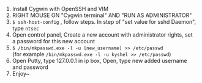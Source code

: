 1. Install Cygwin with OpenSSH and VIM
1. RIGHT MOUSE ON "Cygwin terminal" AND "RUN AS ADMINISTRATOR"
1. `$ ssh-host-config` , follow steps. In step of "set value for sshd Daemon", type `ntsec`
1. Open control panel, Create a new account with administrator rights, set a password for this new account
1. `$ /bin/mkpasswd.exe -l -u [new_username] >> /etc/passwd`    
(for example `/bin/mkpasswd.exe -l -u kyshel >> /etc/passwd`)
1. Open Putty, type 127.0.0.1 in ip box, Open, type new added username and password 
1. Enjoy~
